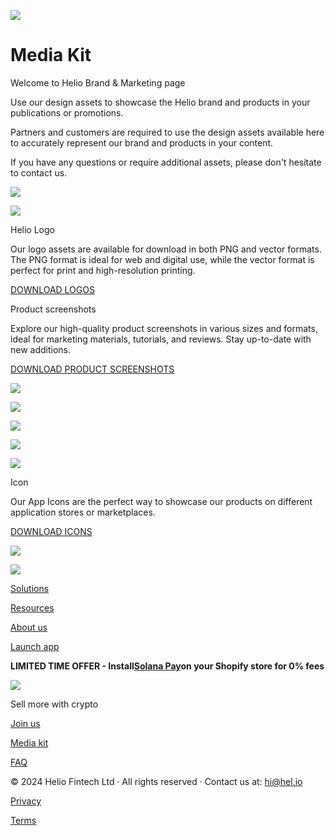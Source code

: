 ![](https://framerusercontent.com/images/D3QrekqrIo5Q5f3LZ6T7N9jvOpg.png)

# **Media Kit**

Welcome to Helio Brand & Marketing page

Use our design assets to showcase the Helio brand and products in your
publications or promotions.

Partners and customers are required to use the design assets available here to
accurately represent our brand and products in your content.

If you have any questions or require additional assets, please don't hesitate
to contact us.

![](https://framerusercontent.com/images/PS9Rhr9SJ3mhSb55gZMtdQQPxg.png)

![](https://framerusercontent.com/images/oAbVF7FTXlhH9MOE1eYkFScL8A.png)

Helio Logo

Our logo assets are available for download in both PNG and vector formats. The
PNG format is ideal for web and digital use, while the vector format is
perfect for print and high-resolution printing.

[DOWNLOAD
LOGOS](https://framerusercontent.com/assets/xZrcF1ZoERjkE1VqRHPLSUmke7Q.zip
"Download File")

Product screenshots

Explore our high-quality product screenshots in various sizes and formats,
ideal for marketing materials, tutorials, and reviews. Stay up-to-date with
new additions.

[DOWNLOAD PRODUCT
SCREENSHOTS](https://framerusercontent.com/assets/rREy0KsnmAJvvUbna31QyBlfwCY.zip
"Download File")

![](https://framerusercontent.com/images/Vw9m9JQwEccJA7IcMgvd2ygPqxQ.png)

![](https://framerusercontent.com/images/eHrmpXufw394TIfrF7tpKOT5s.png)

![](https://framerusercontent.com/images/yXpbE4a0pSdELoDAdzz4OJwkMI.png)

![](https://framerusercontent.com/images/jY9WYzaZ2uC6Pe95Fbrdojpw.png)

![](https://framerusercontent.com/images/Jb9pojGDZLqhJz6zf4okCrloFE.png)

Icon

Our App Icons are the perfect way to showcase our products on different
application stores or marketplaces.

[DOWNLOAD
ICONS](https://framerusercontent.com/assets/oxYXIvm4YQXceGAFsSm4g7pCm2U.zip
"Download File")

![](https://framerusercontent.com/images/9DuE3kqLOjvjqUQAcIT7BaFhZA.png)

![](https://framerusercontent.com/images/rMcvpbM9V4d9ZJKYAmVj4fMNKy0.png)

[](./)

[Solutions](./solutions/nfts)

[Resources](./customer-stories)

[About us](./aboutus)

[](https://twitter.com/helio_pay)[](https://discord.gg/helio)

[Launch app](https://app.hel.io)

**LIMITED TIME OFFER - Install**[**Solana
Pay**](https://apps.shopify.com/solana-pay)**on your Shopify store for 0%
fees**

![](https://framerusercontent.com/images/oarCGpprH8syJ4fQx7CtlQQOGw.png)

[](./)

Sell more with crypto

[Join us](https://join.hel.io/)

[Media kit](./media-kit)

[FAQ](https://docs.hel.io/introduction/welcome-to-helio)

[](https://docs.hel.io/)[](https://twitter.com/helio_pay)[](https://www.linkedin.com/company/heliopay/)[](https://blog.hel.io/)[](https://discord.gg/helio)

© 2024 Helio Fintech Ltd · All rights reserved · Contact us at: hi@hel.io

[Privacy](https://info.docs.hel.io/privacy)

[Terms](https://info.docs.hel.io/terms-of-service)

